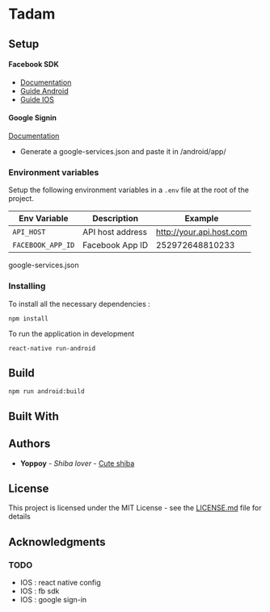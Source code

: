 # Tadam

## Setup
#### Facebook SDK
- [Documentation](https://github.com/facebook/react-native-fbsdk)
- [Guide Android](https://developers.facebook.com/docs/android/getting-started/)
- [Guide IOS](https://developers.facebook.com/docs/ios/getting-started/)

#### Google Signin
[Documentation](https://github.com/react-native-community/react-native-google-signin/tree/master/docs)
- Generate a google-services.json and paste it in /android/app/

### Environment variables
Setup the following environment variables in a `.env` file at the root of the project.

| Env Variable | Description | Example |
|--------------|-------------|---------|
| `API_HOST` | API host address | http://your.api.host.com |
| `FACEBOOK_APP_ID` | Facebook App ID | 252972648810233 |

google-services.json

### Installing
To install all the necessary dependencies :
```
npm install
```
To run the application in development
```
react-native run-android
```

## Build
```
npm run android:build
```

## Built With

## Authors

* **Yoppoy** - *Shiba lover* - [Cute shiba](https://www.instagram.com/marutaro/)

## License

This project is licensed under the MIT License - see the [LICENSE.md](LICENSE.md) file for details

## Acknowledgments

### TODO
- IOS : react native config
- IOS : fb sdk
- IOS : google sign-in
